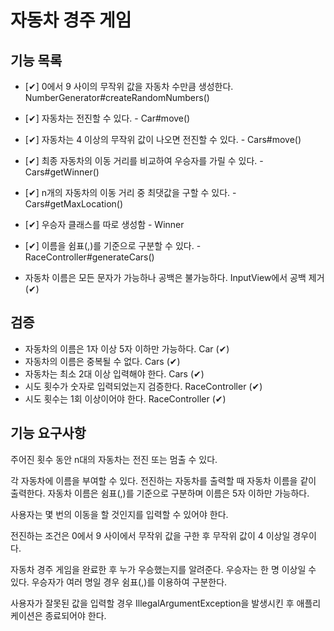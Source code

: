 # 자동차 경주 게임

## 기능 목록
- [✔] 0에서 9 사이의 무작위 값을 자동차 수만큼 생성한다. NumberGenerator#createRandomNumbers()
- [✔] 자동차는 전진할 수 있다. - Car#move()
- [✔] 자동차는 4 이상의 무작위 값이 나오면 전진할 수 있다. - Cars#move()
- [✔] 최종 자동차의 이동 거리를 비교하여 우승자를 가릴 수 있다. - Cars#getWinner()
- [✔] n개의 자동차의 이동 거리 중 최댓값을 구할 수 있다. - Cars#getMaxLocation()
- [✔] 우승자 클래스를 따로 생성함 - Winner
- [✔] 이름을 쉼표(,)를 기준으로 구분할 수 있다. - RaceController#generateCars()


- 자동차 이름은 모든 문자가 가능하나 공백은 불가능하다. InputView에서 공백 제거 (✔)

## 검증
- 자동차의 이름은 1자 이상 5자 이하만 가능하다. Car (✔)
- 자동차의 이름은 중복될 수 없다. Cars (✔)
- 자동차는 최소 2대 이상 입력해야 한다. Cars (✔)
- 시도 횟수가 숫자로 입력되었는지 검증한다. RaceController (✔)
- 시도 횟수는 1회 이상이어야 한다. RaceController (✔)


## 기능 요구사항
주어진 횟수 동안 n대의 자동차는 전진 또는 멈출 수 있다.

각 자동차에 이름을 부여할 수 있다.
전진하는 자동차를 출력할 때 자동차 이름을 같이 출력한다.
자동차 이름은 쉼표(,)를 기준으로 구분하며 이름은 5자 이하만 가능하다.

사용자는 몇 번의 이동을 할 것인지를 입력할 수 있어야 한다.

전진하는 조건은 0에서 9 사이에서 무작위 값을 구한 후 무작위 값이 4 이상일 경우이다.

자동차 경주 게임을 완료한 후 누가 우승했는지를 알려준다.
우승자는 한 명 이상일 수 있다.
우승자가 여러 명일 경우 쉼표(,)를 이용하여 구분한다.

사용자가 잘못된 값을 입력할 경우 IllegalArgumentException을 발생시킨 후 애플리케이션은 종료되어야 한다.